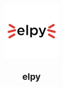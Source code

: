 <p align="center">
  <a href="https://github.com/rmdlv/elpy">
    <img src="https://github.com/rmdlv/elpy/raw/main/docs/logo.png" width="175px" style="display: inline-block; border-radius: 5px">
  </a>
</p>
<h1 align="center">
  elpy
</h1>